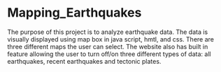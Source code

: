 # Mapping_Earthquakes
The purpose of this project is to analyze earthquake data. The data is visually displayed using map box in java script, hmtl, and css. There are three different maps the user can select. The website also has built in feature allowing the user to turn off/on three different types of data: all earthquakes, recent earthquakes and tectonic plates. 
